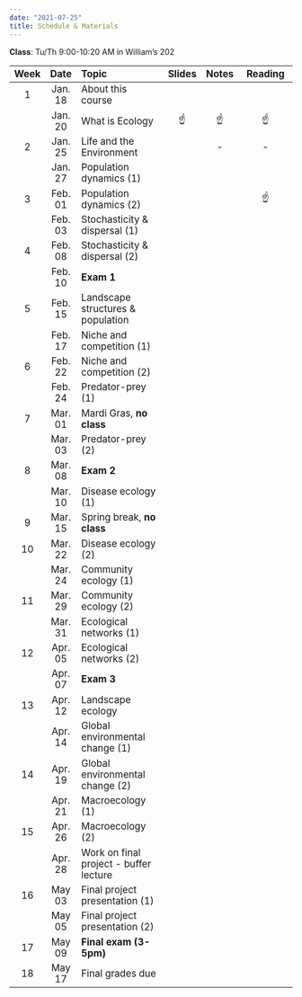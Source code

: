 ```yaml
---
date: "2021-07-25"
title: Schedule & Materials
---
```


**Class**: Tu/Th 9:00-10:20 AM in William’s 202


<style>
table th:first-of-type {
    width: 5%;
}
table th:nth-of-type(2) {
    width: 11%;
}
table th:nth-of-type(3) {
    width: 40%;
}
table th:nth-of-type(4) {
    width: 10%;
}
table th:nth-of-type(5) {
    width: 10%;
}
table th:nth-of-type(6) {
    width: 25%;
}
td, th {
   font-size: 17px;
}
</style>


| Week |  Date   | Topic                                  | Slides | Notes | Reading |
|:----:|:-------:|:---------------------------------------|:------:|:-----:|:-------:|
|  1   | Jan. 18 | About this course                      | <a href="../lectures/01_whatIsEcology/presentation.html" target="_blank"><i class="fas fa-file-powerpoint"></i></a>       |  <a href="../lectures/01_whatIsEcology/notes.html" target="_blank"><i class="fas fa-file-alt"></i></a> <a href="../lectures/01_whatIsEcology/notes.pdf" target="_blank"><i class="fas fa-file-pdf"></i></a>      | <a href="http://www.owlnet.rice.edu/~cainproj/courses/HowToReadSciArticle.pdf" target="_blank" title="How to read a scientific article"><i class="fas fa-book-reader"></i></a> <a href="https://www.esa.org/about/what-does-ecology-have-to-do-with-me/" target="_blank" title="What does ecology have to do with me?"><i class="fas fa-book-reader"></i></a> |
|      | Jan. 20 | What is Ecology                        |  ☝️   |   ☝️  |    ☝️   |
|  2   | Jan. 25 | Life and the Environment               | <a href="../lectures/02_lifeEnviron/presentation.html" target="_blank"><i class="fas fa-file-powerpoint"></i></a>  |   -    |    -    |
|      | Jan. 27 | Population dynamics (1)                |        |       |  <a href="../lectures/03_popDynamics/gotelliPopDynamics.pdf" target="_blank" title="Population Dynamics Chapter 1-2"><i class="fas fa-book-reader"></i></a>   |
|  3   | Feb. 01 | Population dynamics (2)                |        |       |   ☝️    |
|      | Feb. 03 | Stochasticity & dispersal (1)          |        |       |         |
|  4   | Feb. 08 | Stochasticity & dispersal (2)          |        |       |         |
|      | Feb. 10 | __Exam 1__                             |        |       |         |
|  5   | Feb. 15 | Landscape structures & population      |        |       |         |
|      | Feb. 17 | Niche and competition (1)              |        |       |         |
|  6   | Feb. 22 | Niche and competition (2)              |        |       |         |
|      | Feb. 24 | Predator-prey (1)                      |        |       |         |
|  7   | Mar. 01 | Mardi Gras, __no class__               |        |       |         |
|      | Mar. 03 | Predator-prey (2)                      |        |       |         |
|  8   | Mar. 08 | __Exam 2__                             |        |       |         |
|      | Mar. 10 | Disease ecology (1)                    |        |       |         |
|  9   | Mar. 15 | Spring break, __no class__             |        |       |         |
|  10  | Mar. 22 | Disease ecology (2)                    |        |       |         |
|      | Mar. 24 | Community ecology (1)                  |        |       |         |
|  11  | Mar. 29 | Community ecology (2)                  |        |       |         |
|      | Mar. 31 | Ecological networks (1)                |        |       |         |
|  12  | Apr. 05 | Ecological networks (2)                |        |       |         |
|      | Apr. 07 | __Exam 3__                             |        |       |         |
|  13  | Apr. 12 | Landscape ecology                      |        |       |         |
|      | Apr. 14 | Global environmental change (1)        |        |       |         |
|  14  | Apr. 19 | Global environmental change (2)        |        |       |         |
|      | Apr. 21 | Macroecology (1)                       |        |       |         |
|  15  | Apr. 26 | Macroecology (2)                       |        |       |         |
|      | Apr. 28 | Work on final project - buffer lecture |        |       |         |
|  16  | May  03 | Final project presentation (1)         |        |       |         |
|      | May  05 | Final project presentation (2)         |        |       |         |
|  17  | May  09 | __Final exam (3-5pm)__                 |        |       |         |
|  18  | May  17 | Final grades due                       |        |       |         |
